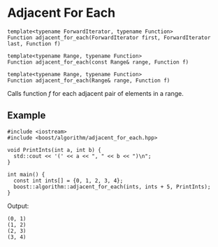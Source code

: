 Adjacent For Each
=================

    template<typename ForwardIterator, typename Function>
    Function adjacent_for_each(ForwardIterator first, ForwardIterator last, Function f)

    template<typename Range, typename Function>
    Function adjacent_for_each(const Range& range, Function f)

    template<typename Range, typename Function>
    Function adjacent_for_each(Range& range, Function f)

Calls function *f* for each adjacent pair of elements in a range.


Example
-------

    #include <iostream>
    #include <boost/algorithm/adjacent_for_each.hpp>

    void PrintInts(int a, int b) {
      std::cout << '(' << a << ", " << b << ")\n";
    }

    int main() {
      const int ints[] = {0, 1, 2, 3, 4};
      boost::algorithm::adjacent_for_each(ints, ints + 5, PrintInts);
    }

Output:

    (0, 1)
    (1, 2)
    (2, 3)
    (3, 4)
